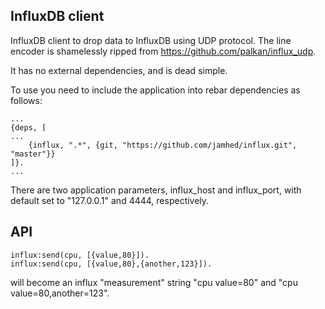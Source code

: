 InfluxDB client
---------------

InfluxDB client to drop data to InfluxDB using UDP protocol. The line encoder is shamelessly
ripped from https://github.com/palkan/influx_udp.

It has no external dependencies, and is dead simple.

To use you need to include the application into rebar dependencies as follows:
```
...
{deps, [
...
    {influx, ".*", {git, "https://github.com/jamhed/influx.git", "master"}}
]}.
...
```

There are two application parameters, influx_host and influx_port, with default set to
"127.0.0.1" and 4444, respectively.

API
---

```
influx:send(cpu, [{value,80}]).
influx:send(cpu, [{value,80},{another,123}]).
```
will become an influx "measurement" string "cpu value=80" and "cpu value=80,another=123".
